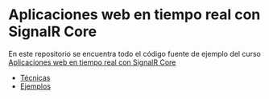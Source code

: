 # Aplicaciones web en tiempo real con SignalR Core

En este repositorio se encuentra todo el código fuente de ejemplo del curso [
Aplicaciones web en tiempo real con SignalR Core](http://www.udemy.com)

- [Técnicas](https://github.com/lurumad/aplicacioneswebentiemporeal/tree/master/Tecnicas)
- [Ejemplos](https://github.com/lurumad/aplicacioneswebentiemporeal/tree/master/Ejemplos)
